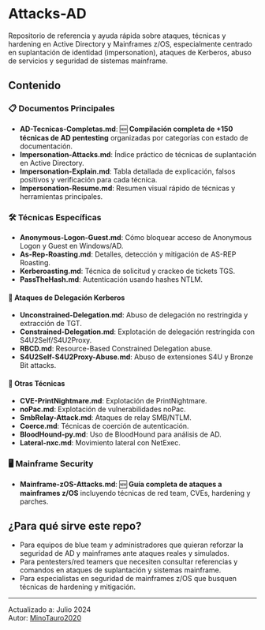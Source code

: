 # Attacks-AD

Repositorio de referencia y ayuda rápida sobre ataques, técnicas y hardening en Active Directory y Mainframes z/OS, especialmente centrado en suplantación de identidad (impersonation), ataques de Kerberos, abuso de servicios y seguridad de sistemas mainframe.

## Contenido

### 📋 Documentos Principales
- **AD-Tecnicas-Completas.md**: 🆕 **Compilación completa de +150 técnicas de AD pentesting** organizadas por categorías con estado de documentación.
- **Impersonation-Attacks.md**: Índice práctico de técnicas de suplantación en Active Directory.
- **Impersonation-Explain.md**: Tabla detallada de explicación, falsos positivos y verificación para cada técnica.
- **Impersonation-Resume.md**: Resumen visual rápido de técnicas y herramientas principales.

### 🛠️ Técnicas Específicas
- **Anonymous-Logon-Guest.md**: Cómo bloquear acceso de Anonymous Logon y Guest en Windows/AD.
- **As-Rep-Roasting.md**: Detalles, detección y mitigación de AS-REP Roasting.
- **Kerberoasting.md**: Técnica de solicitud y crackeo de tickets TGS.
- **PassTheHash.md**: Autenticación usando hashes NTLM.

#### 🎫 Ataques de Delegación Kerberos
- **Unconstrained-Delegation.md**: Abuso de delegación no restringida y extracción de TGT.
- **Constrained-Delegation.md**: Explotación de delegación restringida con S4U2Self/S4U2Proxy.
- **RBCD.md**: Resource-Based Constrained Delegation abuse.
- **S4U2Self-S4U2Proxy-Abuse.md**: Abuso de extensiones S4U y Bronze Bit attacks.

#### 🔧 Otras Técnicas
- **CVE-PrintNightmare.md**: Explotación de PrintNightmare.
- **noPac.md**: Explotación de vulnerabilidades noPac.
- **SmbRelay-Attack.md**: Ataques de relay SMB/NTLM.
- **Coerce.md**: Técnicas de coerción de autenticación.
- **BloodHound-py.md**: Uso de BloodHound para análisis de AD.
- **Lateral-nxc.md**: Movimiento lateral con NetExec.

### 🖥️ Mainframe Security
- **Mainframe-zOS-Attacks.md**: 🆕 **Guía completa de ataques a mainframes z/OS** incluyendo técnicas de red team, CVEs, hardening y parches.

## ¿Para qué sirve este repo?

- Para equipos de blue team y administradores que quieran reforzar la seguridad de AD y mainframes ante ataques reales y simulados.
- Para pentesters/red teamers que necesiten consultar referencias y comandos en ataques de suplantación y sistemas mainframe.
- Para especialistas en seguridad de mainframes z/OS que busquen técnicas de hardening y mitigación.


---

Actualizado a: Julio 2024  
Autor: [MinoTauro2020](https://github.com/MinoTauro2020)
